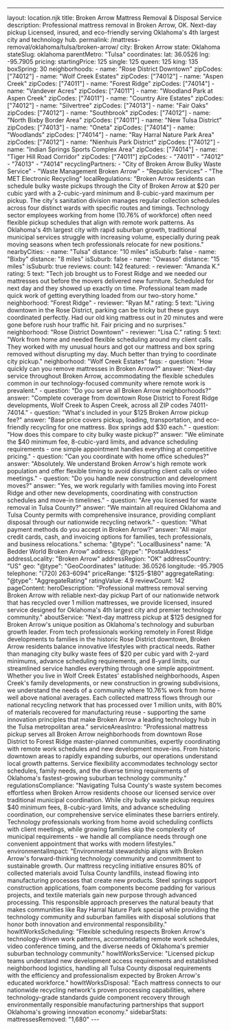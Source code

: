 ---
layout: location.njk
title: Broken Arrow Mattress Removal & Disposal Service
description: Professional mattress removal in Broken Arrow, OK. Next-day pickup Licensed, insured, and eco-friendly serving Oklahoma's 4th largest city and technology hub.
permalink: /mattress-removal/oklahoma/tulsa/broken-arrow/
city: Broken Arrow state: Oklahoma stateSlug: oklahoma parentMetro: "Tulsa" coordinates: lat: 36.0526 lng: -95.7905 pricing: startingPrice: 125 single: 125 queen: 125 king: 135 boxSpring: 30 neighborhoods: - name: "Rose District Downtown" zipCodes: ["74012"] - name: "Wolf Creek Estates" zipCodes: ["74012"] - name: "Aspen Creek" zipCodes: ["74011"] - name: "Forest Ridge" zipCodes: ["74014"] - name: "Vandever Acres" zipCodes: ["74011"] - name: "Woodland Park at Aspen Creek" zipCodes: ["74011"] - name: "Country Aire Estates" zipCodes: ["74012"] - name: "Silvertree" zipCodes: ["74013"] - name: "Fair Oaks" zipCodes: ["74012"] - name: "Southbrook" zipCodes: ["74012"] - name: "North Bixby Border Area" zipCodes: ["74011"] - name: "New Tulsa District" zipCodes: ["74013"] - name: "Oneta" zipCodes: ["74014"] - name: "Woodlands" zipCodes: ["74014"] - name: "Ray Harral Nature Park Area" zipCodes: ["74012"] - name: "Nienhuis Park District" zipCodes: ["74012"] - name: "Indian Springs Sports Complex Area" zipCodes: ["74014"] - name: "Tiger Hill Road Corridor" zipCodes: ["74011"] zipCodes: - "74011" - "74012" - "74013" - "74014" recyclingPartners: - "City of Broken Arrow Bulky Waste Service" - "Waste Management Broken Arrow" - "Republic Services" - "The MET Electronic Recycling" localRegulations: "Broken Arrow residents can schedule bulky waste pickups through the City of Broken Arrow at $20 per cubic yard with a 2-cubic-yard minimum and 8-cubic-yard maximum per pickup. The city's sanitation division manages regular collection schedules across four distinct wards with specific routes and timings. Technology sector employees working from home (10.76% of workforce) often need flexible pickup schedules that align with remote work patterns. As Oklahoma's 4th largest city with rapid suburban growth, traditional municipal services struggle with increasing volume, especially during peak moving seasons when tech professionals relocate for new positions." nearbyCities: - name: "Tulsa" distance: "10 miles" isSuburb: false - name: "Bixby" distance: "8 miles" isSuburb: false - name: "Owasso" distance: "15 miles" isSuburb: true reviews: count: 142 featured: - reviewer: "Amanda K." rating: 5 text: "Tech job brought us to Forest Ridge and we needed our mattresses out before the movers delivered new furniture. Scheduled for next day and they showed up exactly on time. Professional team made quick work of getting everything loaded from our two-story home." neighborhood: "Forest Ridge" - reviewer: "Ryan M." rating: 5 text: "Living downtown in the Rose District, parking can be tricky but these guys coordinated perfectly. Had our old king mattress out in 20 minutes and were gone before rush hour traffic hit. Fair pricing and no surprises." neighborhood: "Rose District Downtown" - reviewer: "Lisa C." rating: 5 text: "Work from home and needed flexible scheduling around my client calls. They worked with my unusual hours and got our mattress and box spring removed without disrupting my day. Much better than trying to coordinate city pickup." neighborhood: "Wolf Creek Estates" faqs: - question: "How quickly can you remove mattresses in Broken Arrow?" answer: "Next-day service throughout Broken Arrow, accommodating the flexible schedules common in our technology-focused community where remote work is prevalent." - question: "Do you serve all Broken Arrow neighborhoods?" answer: "Complete coverage from downtown Rose District to Forest Ridge developments, Wolf Creek to Aspen Creek, across all ZIP codes 74011-74014." - question: "What's included in your $125 Broken Arrow pickup fee?" answer: "Base price covers pickup, loading, transportation, and eco-friendly recycling for one mattress. Box springs add $30 each." - question: "How does this compare to city bulky waste pickup?" answer: "We eliminate the $40 minimum fee, 8-cubic-yard limits, and advance scheduling requirements - one simple appointment handles everything at competitive pricing." - question: "Can you coordinate with home office schedules?" answer: "Absolutely. We understand Broken Arrow's high remote work population and offer flexible timing to avoid disrupting client calls or video meetings." - question: "Do you handle new construction and development moves?" answer: "Yes, we work regularly with families moving into Forest Ridge and other new developments, coordinating with construction schedules and move-in timelines." - question: "Are you licensed for waste removal in Tulsa County?" answer: "We maintain all required Oklahoma and Tulsa County permits with comprehensive insurance, providing compliant disposal through our nationwide recycling network." - question: "What payment methods do you accept in Broken Arrow?" answer: "All major credit cards, cash, and invoicing options for families, tech professionals, and business relocations." schema: "@type": "LocalBusiness" name: "A Bedder World Broken Arrow" address: "@type": "PostalAddress" addressLocality: "Broken Arrow" addressRegion: "OK" addressCountry: "US" geo: "@type": "GeoCoordinates" latitude: 36.0526 longitude: -95.7905 telephone: "(720) 263-6094" priceRange: "$125-$180" aggregateRating: "@type": "AggregateRating" ratingValue: 4.9 reviewCount: 142 pageContent: heroDescription: "Professional mattress removal serving Broken Arrow with reliable next-day pickup Part of our nationwide network that has recycled over 1 million mattresses, we provide licensed, insured service designed for Oklahoma's 4th largest city and premier technology community." aboutService: "Next-day mattress pickup at $125 designed for Broken Arrow's unique position as Oklahoma's technology and suburban growth leader. From tech professionals working remotely in Forest Ridge developments to families in the historic Rose District downtown, Broken Arrow residents balance innovative lifestyles with practical needs. Rather than managing city bulky waste fees of $20 per cubic yard with 2-yard minimums, advance scheduling requirements, and 8-yard limits, our streamlined service handles everything through one simple appointment. Whether you live in Wolf Creek Estates' established neighborhoods, Aspen Creek's family developments, or new construction in growing subdivisions, we understand the needs of a community where 10.76% work from home - well above national averages. Each collected mattress flows through our national recycling network that has processed over 1 million units, with 80% of materials recovered for manufacturing reuse - supporting the same innovation principles that make Broken Arrow a leading technology hub in the Tulsa metropolitan area." serviceAreasIntro: "Professional mattress pickup serves all Broken Arrow neighborhoods from downtown Rose District to Forest Ridge master-planned communities, expertly coordinating with remote work schedules and new development move-ins. From historic downtown areas to rapidly expanding suburbs, our operations understand local growth patterns. Service flexibility accommodates technology sector schedules, family needs, and the diverse timing requirements of Oklahoma's fastest-growing suburban technology community." regulationsCompliance: "Navigating Tulsa County's waste system becomes effortless when Broken Arrow residents choose our licensed service over traditional municipal coordination. While city bulky waste pickup requires $40 minimum fees, 8-cubic-yard limits, and advance scheduling coordination, our comprehensive service eliminates these barriers entirely. Technology professionals working from home avoid scheduling conflicts with client meetings, while growing families skip the complexity of municipal requirements - we handle all compliance needs through one convenient appointment that works with modern lifestyles." environmentalImpact: "Environmental stewardship aligns with Broken Arrow's forward-thinking technology community and commitment to sustainable growth. Our mattress recycling initiative ensures 80% of collected materials avoid Tulsa County landfills, instead flowing into manufacturing processes that create new products. Steel springs support construction applications, foam components become padding for various projects, and textile materials gain new purpose through advanced processing. This responsible approach preserves the natural beauty that makes communities like Ray Harral Nature Park special while providing the technology community and suburban families with disposal solutions that honor both innovation and environmental responsibility." howItWorksScheduling: "Flexible scheduling respects Broken Arrow's technology-driven work patterns, accommodating remote work schedules, video conference timing, and the diverse needs of Oklahoma's premier suburban technology community." howItWorksService: "Licensed pickup teams understand new development access requirements and established neighborhood logistics, handling all Tulsa County disposal requirements with the efficiency and professionalism expected by Broken Arrow's educated workforce." howItWorksDisposal: "Each mattress connects to our nationwide recycling network's proven processing capabilities, where technology-grade standards guide component recovery through environmentally responsible manufacturing partnerships that support Oklahoma's growing innovation economy." sidebarStats: mattressesRemoved: "1,680" ---